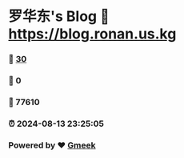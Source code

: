 # 罗华东's Blog :link: https://blog.ronan.us.kg 
### :page_facing_up: [30](https://blog.ronan.us.kg/tag.html) 
### :speech_balloon: 0 
### :hibiscus: 77610 
### :alarm_clock: 2024-08-13 23:25:05 
### Powered by :heart: [Gmeek](https://github.com/Meekdai/Gmeek)
